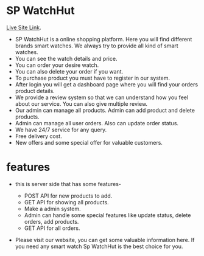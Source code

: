 # SP WatchHut

[Live Site Link](https://WatchHut-21945.web.app/).

* SP WatchHut is a online shopping platform. Here you will find different brands smart watches. We always try to provide all kind of smart watches.
* You can see the watch details and price.
* You can order your desire watch.
* You can also delete your order if you want.
* To purchase product you must have to register in our system.
* After login you will get a dashboard page where you will find your orders product details.
* We provide a review system so that we can understand how you feel about our service. You can also give multiple review.
* Our admin can manage all products. Admin can add product and delete products.
* Admin can manage all user orders. Also can update order status.
* We have 24/7 service for any query.
* Free delivery cost.
* New offers and some special offer for valuable customers.

# features
- this is server side that has some features- 
    - POST API for new products to add.
    - GET API for showing all products.
    - Make a admin system.
    - Admin can handle some special features like update status, delete orders, add products.
    - GET API for all orders.
    
- Please visit our website, you can get some valuable information here. If you need any smart watch Sp WatchHut is the best choice for you.